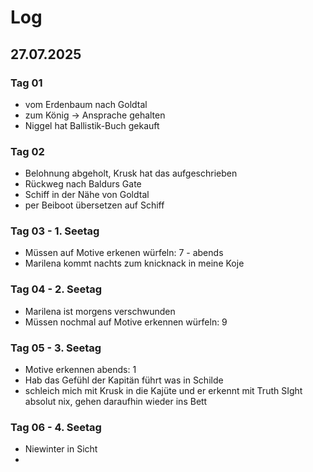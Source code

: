 # Log

## 27.07.2025

### Tag 01

- vom Erdenbaum nach Goldtal
- zum König -> Ansprache gehalten
- Niggel hat Ballistik-Buch gekauft

### Tag 02

- Belohnung abgeholt, Krusk hat das aufgeschrieben
- Rückweg nach Baldurs Gate
- Schiff in der Nähe von Goldtal
- per Beiboot übersetzen auf Schiff


### Tag 03 - 1. Seetag

- Müssen auf Motive erkenen würfeln: 7 - abends
- Marilena kommt nachts zum knicknack in meine Koje

### Tag 04 - 2. Seetag

- Marilena ist morgens verschwunden
- Müssen nochmal auf Motive erkennen würfeln: 9

### Tag 05 - 3. Seetag

- Motive erkennen abends: 1
- Hab das Gefühl der Kapitän führt was in Schilde
- schleich mich mit Krusk in die Kajüte und er erkennt mit Truth SIght absolut nix, gehen daraufhin wieder ins Bett

### Tag 06 - 4. Seetag

- Niewinter in Sicht
- 

